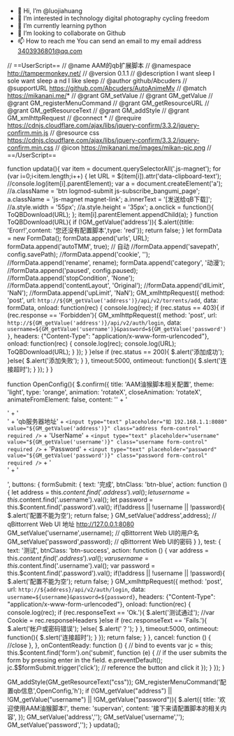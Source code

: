 - 👋 Hi, I’m @luojiahuang
- 👀 I’m interested in technology digital photography cycling freedom
- 🌱 I’m currently learning python 
- 💞️ I’m looking to collaborate on Github
- 📫 How to reach me You can send an email to my email address 3403936801@qq.com

<!---
luojiahuang/luojiahuang is a ✨ special ✨ repository because its `README.md` (this file) appears on your GitHub profile.
You can click the Preview link to take a look at your changes.
--->
// ==UserScript==
// @name         AAM的qb扩展脚本
// @namespace    http://tampermonkey.net/
// @version      0.1.1
// @description  I want sleep I sole want sleep a nd I like sleep
// @author       github/Abcuders
// @supportURL   https://github.com/Abcuders/AutoAnimeMv
// @match        https://mikanani.me/*
// @grant        GM_setValue
// @grant        GM_getValue
// @grant        GM_registerMenuCommand
// @grant        GM_getResourceURL
// @grant        GM_getResourceText
// @grant        GM_addStyle
// @grant        GM_xmlhttpRequest
// @connect      *
// @require      https://cdnjs.cloudflare.com/ajax/libs/jquery-confirm/3.3.2/jquery-confirm.min.js
// @resource css https://cdnjs.cloudflare.com/ajax/libs/jquery-confirm/3.3.2/jquery-confirm.min.css
// @icon         https://mikanani.me/images/mikan-pic.png
// ==/UserScript==

function updata(){
    var item = document.querySelectorAll('.js-magnet');
    for (var i=0;i<item.length;i++)
    {
        let URL = $(item[i]).attr('data-clipboard-text');
        //console.log(item[i].parentElement);
        var a = document.createElement('a');
        //a.className = 'btn logmod-submit js-subscribe_bangumi_page';
        a.className = 'js-magnet magnet-link';
        a.innerText = '[发送给qB下载]';
        //a.style.width = '55px';
        //a.style.height = '35px';
        a.onclick = function(){
        ToQBDownload(URL);
        };
        item[i].parentElement.appendChild(a);
   }
   function ToQBDownload(URL){
        if (!GM_getValue('address')){
            $.alert({title: 'Erorr!',content: '您还没有配置脚本',type: 'red'});
            return false;
        }
        let formData = new FormData();
        formData.append('urls', URL);
        formData.append('autoTMM', true); // 自动
        //formData.append('savepath', config.savePath);
        //formData.append('cookie', '');
        //formData.append('rename', rename);
        formData.append('category', '动漫');
        //formData.append('paused', config.paused);
        //formData.append('stopCondition', 'None');
        //formData.append('contentLayout', 'Original');
        //formData.append('dlLimit', 'NaN');
        //formData.append('upLimit', 'NaN');
        GM_xmlhttpRequest({
            method: 'post',
            url: `http://${GM_getValue('address')}/api/v2/torrents/add`,
            data: formData,
            onload: function(rec) {
                console.log(rec);
                if (rec.status == 403){
                    if (rec.response == 'Forbidden'){
                       GM_xmlhttpRequest({
                           method: 'post',
                           url: `http://${GM_getValue('address')}/api/v2/auth/login`,
                           data: `username=${GM_getValue('username')}&password=${GM_getValue('password')}`,
                           headers: {"Content-Type": "application/x-www-form-urlencoded"},
                           onload: function(rec) {
                               console.log(rec);
                               console.log(URL);
                               ToQBDownload(URL);
                           }
                       });
                    }
                }else if (rec.status == 200){
                    $.alert('添加成功');
                }else{
                    $.alert('添加失败');
                }
            },
            timeout:5000,
            ontimeout: function(){
                $.slert('连接超时');
            }
        });
    }
}

function OpenConfig(){
    $.confirm({
        title: 'AAM油猴脚本相关配置',
        theme: 'light',
        type: 'orange',
        animation: 'rotateX',
        closeAnimation: 'rotateX',
        animateFromElement: false,
        content: '' +
        '<form action="" class="formName">' +
        '<div class="form-group">' +
        '<label>qb服务器地址</label>' +
        `<input type="text" placeholder="如 192.168.1.1:8080" value="${GM_getValue('address')}" class="address form-control" required />` +
        '<label>UserName</label>' +
        `<input type="text" placeholder="username" value="${GM_getValue('username')}" class="username form-control" required />` +
        '<label>Password</label>' +
        `<input type="text" placeholder="password" value="${GM_getValue('password')}" class="password form-control" required />` +
        '</div>' +
        '</form>',
        buttons: {
            formSubmit: {
                text: '完成',
                btnClass: 'btn-blue',
                action: function () {
                    let address = this.$content.find('.address').val();
                    let username = this.$content.find('.username').val();
                    let password = this.$content.find('.password').val();
                    if(!address || !username || !password){
                        $.alert('配置不能为空');
                        return false;
                    }
                    GM_setValue('address',address); // qBittorrent Web UI 地址 http://127.0.0.1:8080
                    GM_setValue('username',username); // qBittorrent Web UI的用户名
                    GM_setValue('password',password); // qBittorrent Web UI的密码
                }
            },
            test: {
                text: '测试',
                btnClass: 'btn-success',
                action: function () {
                    var address = this.$content.find('.address').val();
                    var username = this.$content.find('.username').val();
                    var password = this.$content.find('.password').val();
                    if(!address || !username || !password){
                        $.alert('配置不能为空');
                        return false;
                    }
                    GM_xmlhttpRequest({
                        method: 'post',
                        url: `http://${address}/api/v2/auth/login`,
                        data: `username=${username}&password=${password}`,
                        headers: {"Content-Type": "application/x-www-form-urlencoded"},
                        onload: function(rec) {
                            console.log(rec);
                            if (rec.responseText == 'Ok.'){
                                $.alert('测试通过');
                                //var Cookie = rec.responseHeaders
                            }else if (rec.responseText == 'Fails.'){
                                $.alert('帐户或密码错误');
                            }else{
                                $.alert('？');
                            }
                        },
                        timeout:5000,
                        ontimeout: function(){
                            $.slert('连接超时');
                        }
                    });
                    return false;
                }
            },
            cancel: function () {
                //close
            },
        },
        onContentReady: function () {
            // bind to events
            var jc = this;
            this.$content.find('form').on('submit', function (e) {
                // if the user submits the form by pressing enter in the field.
                e.preventDefault();
                jc.$$formSubmit.trigger('click'); // reference the button and click it
            });
        }
    });
}

GM_addStyle(GM_getResourceText("css"));
GM_registerMenuCommand('配置qb信息',OpenConfig,'h');
if (!GM_getValue("address") || !GM_getValue("username") || !GM_getValue("password")){
    $.alert({
        title: '欢迎使用AAM油猴脚本!',
        theme: 'supervan',
        content: '接下来请配置脚本的相关内容',
    });
    GM_setValue('address','');
    GM_setValue('username','');
    GM_setValue('password','');
}
updata();
